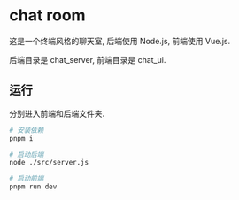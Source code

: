 # chat room

这是一个终端风格的聊天室, 后端使用 Node.js, 前端使用 Vue.js.

后端目录是 chat_server, 前端目录是 chat_ui.

## 运行

分别进入前端和后端文件夹.

```bash
# 安装依赖
pnpm i
```

```bash
# 启动后端
node ./src/server.js

# 启动前端
pnpm run dev
```